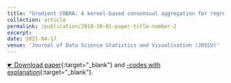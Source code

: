 ```yaml
---
title: "Gradient COBRA: A kernel-based consensual aggregation for regression"
collection: article
permalink: /publication/2010-10-01-paper-title-number-2
excerpt: 
date: 2021-04-17
venue: 'Journal of Data Science Statistics and Visualisation (JDSSV)'
---
```


[&#9755; Download paper](https://jdssv.org/index.php/jdssv/article/view/70){:target="_blank"} and [<i class="fab fa-r-project"></i>-codes with explanation](/files/CodesPhD/KernelAggReg.html){:target="_blank"}.
